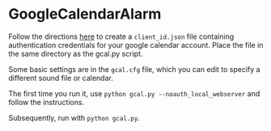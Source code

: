 # GoogleCalendarAlarm

Follow the directions [here](https://developers.google.com/google-apps/calendar/quickstart/python#prerequisites) to create a ```client_id.json``` file containing authentication credentials for your google calendar account. Place the file in the same directory as the gcal.py script.

Some basic settings are in the ```gcal.cfg``` file, which you can edit to specify a different sound file or calendar.

The first time you run it, use ```python gcal.py --noauth_local_webserver``` and follow the instructions.

Subsequently, run with ```python gcal.py```.
